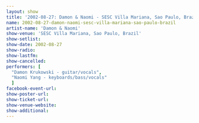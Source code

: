 ```yaml
---
layout: show
title: '2002-08-27: Damon & Naomi - SESC Villa Mariana, Sao Paulo, Brazil'
name: 2002-08-27-damon-naomi-sesc-villa-mariana-sao-paulo-brazil
artist-name: 'Damon & Naomi'
show-venue: 'SESC Villa Mariana, Sao Paulo, Brazil'
show-setlist: 
show-date: 2002-08-27
show-radio: 
show-lastfm: 
show-cancelled: 
performers: [
  "Damon Krukowski - guitar/vocals",
  "Naomi Yang - keyboards/bass/vocals"
  ]
facebook-event-url: 
show-poster-url: 
show-ticket-url: 
show-venue-website: 
show-additional: 
---
```


